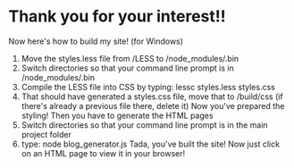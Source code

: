 # Thank you for your interest!!
Now here's how to build my site!
(for Windows)
1) Move the styles.less file from /LESS to /node_modules/.bin
2) Switch directories so that your command line prompt is in /node_modules/.bin
3) Compile the LESS file into CSS by typing: lessc  styles.less styles.css
4) That should have generated a styles.css file, move that to /build/css (if there's already a previous file there, delete it)
Now you've prepared the styling! Then you have to generate the HTML pages
5) Switch directories so that your command line prompt is in the main project folder
6) type: node blog_generator.js
Tada, you've built the site! Now just click on an HTML page to view it in your browser!
